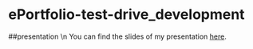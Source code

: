 # ePortfolio-test-drive_development

##presentation \n
You can find the slides of my presentation [here](https://github.com/fabianhepke/ePortfolio-test-drive_development/blob/main/Test-Driven%20Development.pdf).

